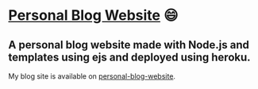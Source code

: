 # [Personal Blog Website](https://cryptic-inlet-92269.herokuapp.com/) :smile:
## A personal blog website made with Node.js and templates using ejs and deployed using heroku.
My blog site is available on [personal-blog-website](https://cryptic-inlet-92269.herokuapp.com/).
